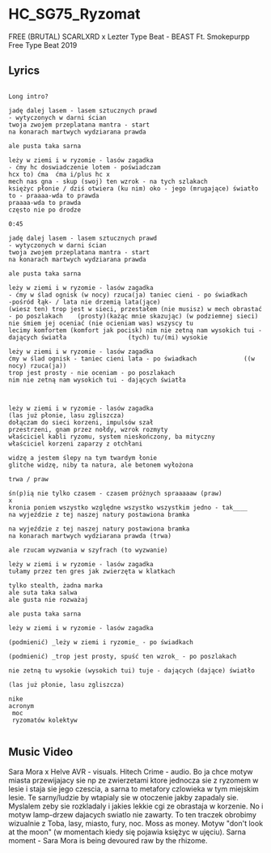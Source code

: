 # HC_SG75_Ryzomat

FREE (BRUTAL) SCARLXRD x Lezter Type Beat - BEAST  Ft. Smokepurpp  Free Type Beat 2019

## Lyrics

```

Long intro?

jadę dalej lasem - lasem sztucznych prawd
- wytyczonych w darni ścian
twoja zwojem przeplatana mantra - start
na konarach martwych wydziarana prawda

ale pusta taka sarna

leży w ziemi i w ryzomie - lasów zagadka
- ćmy hc doswiadczenie lotem - poświadczam                              hcx to) ćma  ćma i/plus hc x
mech nas gna - skup (swoj) ten wzrok - na tych szlakach
księżyc płonie / dziś otwiera (ku nim) oko - jego (mrugające) światło to - praaaa-wda to prawda
praaaa-wda to prawda
często nie po drodze

0:45

jadę dalej lasem - lasem sztucznych prawd
- wytyczonych w darni ścian
twoja zwojem przeplatana mantra - start
na konarach martwych wydziarana prawda

ale pusta taka sarna

leży w ziemi i w ryzomie - lasów zagadka
- ćmy w ślad ognisk (w nocy) rzuca(ja) taniec cieni - po świadkach                      -pośród łąk- / lata nie drzemią lata(jące) 
(wiesz ten) trop jest w sieci, przestałem (nie musisz) w mech obrastać - po poszlakach    (prosty)(każąc mnie skazując) (w podziemnej sieci) 
nie śmiem jej oceniać (nie ocieniam was) wszyscy tu
lecimy komfortem (komfort jak pocisk) nim nie zetną nam wysokich tui - dających światła                 (tych) tu/(mi) wysokie

leży w ziemi i w ryzomie - lasów zagadka
ćmy w ślad ognisk - taniec cieni lata - po świadkach             ((w nocy) rzuca(ja))
trop jest prosty - nie oceniam - po poszlakach
nim nie zetną nam wysokich tui - dających światła



leży w ziemi i w ryzomie - lasów zagadka
(las już płonie, lasu zgliszcza)
dołączam do sieci korzeni, impulsów szał
przestrzeni, gnam przez nołdy, wzrok rozmyty
właściciel kabli ryzomu, system nieskończony, ba mityczny
właściciel korzeni zaparzy z otchłani

widzę a jestem ślepy na tym twardym łonie
glitche widzę, niby ta natura, ale betonem wyłożona

trwa / praw

śn(p)ią nie tylko czasem - czasem próżnych spraaaaaw (praw)
x
kronia poniem wszystko względne wszystko wszystkim jedno - tak____
na wyjeździe z tej naszej natury postawiona bramka

na wyjeździe z tej naszej natury postawiona bramka
na konarach martwych wydziarana prawda (trwa)

ale rzucam wyzwania w szyfrach (to wyzwanie)

leży w ziemi i w ryzomie - lasów zagadka
tułamy przez ten gres jak zwierzęta w klatkach

tylko stealth, żadna marka
ale suta taka salwa
ale gusta nie rozważaj

ale pusta taka sarna

leży w ziemi i w ryzomie - lasów zagadka

(podmienić) _leży w ziemi i ryzomie_ - po świadkach

(podmienić) _trop jest prosty, spuść ten wzrok_ - po poszlakach

nie zetną tu wysokie (wysokich tui) tuje - dających (dające) światło

(las już płonie, lasu zgliszcza)

nike
acronym
 moc 
 ryzomatów kolektyw


```

## Music Video

Sara Mora x Helve AVR - visuals. Hitech Crime - audio.
Bo ja chce motyw miasta przewijajacy sie np ze zwierzetami ktore jednocza sie z ryzomem w lesie i staja sie jego czescia, a sarna to metafory czlowieka w tym miejskim lesie. Te sarny/ludzie by wtapialy sie w otoczenie jakby zapadaly sie. Myslalem zeby sie rozkladaly i jakies lekkie cgi ze obrastaja w korzenie. No i motyw lamp-drzew dajacych swiatlo nie zawarty. To ten traczek obrobimy wizualnie z Toba, lasy, miasto, fury, noc. Moss as money. Motyw "don't look at the moon" (w momentach kiedy się pojawia księżyc w ujęciu). Sarna moment - Sara Mora is being devoured raw by the rhizome.
